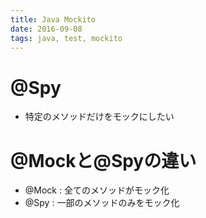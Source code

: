 ```yaml
---
title: Java Mockito
date: 2016-09-08
tags: java, test, mockito
---
```


# @Spy

+ 特定のメソッドだけをモックにしたい

# @Mockと@Spyの違い

+ @Mock : 全てのメソッドがモック化
+ @Spy : 一部のメソッドのみをモック化
